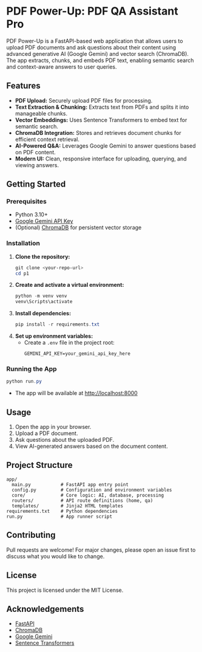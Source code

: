 # PDF Power-Up: PDF QA Assistant Pro

PDF Power-Up is a FastAPI-based web application that allows users to upload PDF documents and ask questions about their content using advanced generative AI (Google Gemini) and vector search (ChromaDB). The app extracts, chunks, and embeds PDF text, enabling semantic search and context-aware answers to user queries.

## Features

- **PDF Upload:** Securely upload PDF files for processing.
- **Text Extraction & Chunking:** Extracts text from PDFs and splits it into manageable chunks.
- **Vector Embeddings:** Uses Sentence Transformers to embed text for semantic search.
- **ChromaDB Integration:** Stores and retrieves document chunks for efficient context retrieval.
- **AI-Powered Q&A:** Leverages Google Gemini to answer questions based on PDF content.
- **Modern UI:** Clean, responsive interface for uploading, querying, and viewing answers.

## Getting Started

### Prerequisites

- Python 3.10+
- [Google Gemini API Key](https://ai.google.dev/)
- (Optional) [ChromaDB](https://www.trychroma.com/) for persistent vector storage

### Installation

1. **Clone the repository:**
   ```powershell
   git clone <your-repo-url>
   cd p1
   ```
2. **Create and activate a virtual environment:**
   ```powershell
   python -m venv venv
   venv\Scripts\activate
   ```
3. **Install dependencies:**
   ```powershell
   pip install -r requirements.txt
   ```
4. **Set up environment variables:**
   - Create a `.env` file in the project root:
     ```env
     GEMINI_API_KEY=your_gemini_api_key_here
     ```

### Running the App

```powershell
python run.py
```

- The app will be available at [http://localhost:8000](http://localhost:8000)

## Usage

1. Open the app in your browser.
2. Upload a PDF document.
3. Ask questions about the uploaded PDF.
4. View AI-generated answers based on the document content.

## Project Structure

```
app/
  main.py           # FastAPI app entry point
  config.py         # Configuration and environment variables
  core/             # Core logic: AI, database, processing
  routers/          # API route definitions (home, qa)
  templates/        # Jinja2 HTML templates
requirements.txt    # Python dependencies
run.py              # App runner script
```

## Contributing

Pull requests are welcome! For major changes, please open an issue first to discuss what you would like to change.

## License

This project is licensed under the MIT License.

## Acknowledgements

- [FastAPI](https://fastapi.tiangolo.com/)
- [ChromaDB](https://www.trychroma.com/)
- [Google Gemini](https://ai.google.dev/)
- [Sentence Transformers](https://www.sbert.net/)
